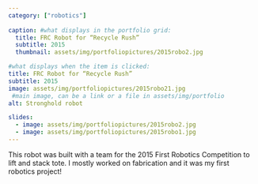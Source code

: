 ```yaml
---
category: ["robotics"]
  
caption: #what displays in the portfolio grid:
  title: FRC Robot for “Recycle Rush”
  subtitle: 2015
  thumbnail: assets/img/portfoliopictures/2015robo2.jpg

#what displays when the item is clicked:
title: FRC Robot for “Recycle Rush”
subtitle: 2015
image: assets/img/portfoliopictures/2015robo21.jpg
 #main image, can be a link or a file in assets/img/portfolio
alt: Stronghold robot

slides:
  - image: assets/img/portfoliopictures/2015robo2.jpg
  - image: assets/img/portfoliopictures/2015robo1.jpg
---
```

This robot was built with a team for the 2015 First Robotics Competition to lift and stack tote. I mostly worked on fabrication and it was my first robotics project!
